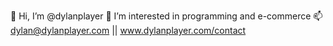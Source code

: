 👋 Hi, I’m @dylanplayer
👀 I’m interested in programming and e-commerce
📫 dylan@dylanplayer.com || www.dylanplayer.com/contact
